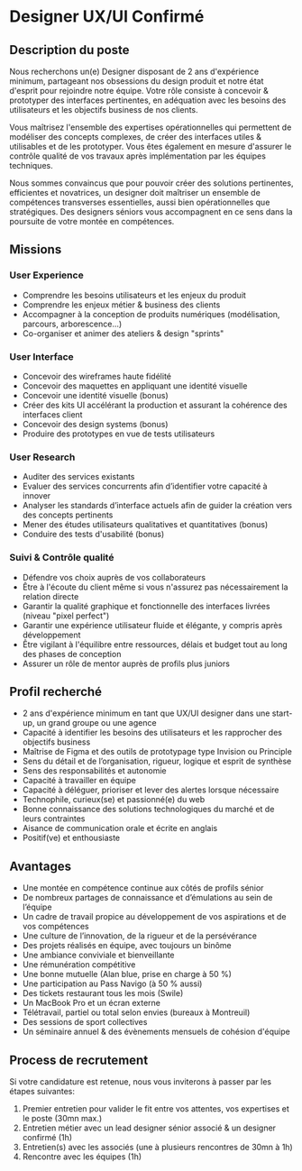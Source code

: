 # Designer UX/UI Confirmé

## Description du poste

Nous recherchons un(e) Designer disposant de 2 ans d'expérience minimum, partageant nos obsessions du design produit et notre état d'esprit pour rejoindre notre équipe. Votre rôle consiste à concevoir & prototyper des interfaces pertinentes, en adéquation avec les besoins des utilisateurs et les objectifs business de nos clients.

Vous maîtrisez l'ensemble des expertises opérationnelles qui permettent de modéliser des concepts complexes, de créer des interfaces utiles & utilisables et de les prototyper. Vous êtes également en mesure d'assurer le contrôle qualité de vos travaux après implémentation par les équipes techniques.

Nous sommes convaincus que pour pouvoir créer des solutions pertinentes, efficientes et novatrices, un designer doit maîtriser un ensemble de compétences transverses essentielles, aussi bien opérationnelles que stratégiques. Des designers séniors vous accompagnent en ce sens dans la poursuite de votre montée en compétences.

## Missions

### User Experience

- Comprendre les besoins utilisateurs et les enjeux du produit
- Comprendre les enjeux métier & business des clients
- Accompagner à la conception de produits numériques (modélisation, parcours, arborescence...)
- Co-organiser et animer des ateliers & design "sprints"

### User Interface

- Concevoir des wireframes haute fidélité
- Concevoir des maquettes en appliquant une identité visuelle
- Concevoir une identité visuelle (bonus)
- Créer des kits UI accélérant la production et assurant la cohérence des interfaces client
- Concevoir des design systems (bonus)
- Produire des prototypes en vue de tests utilisateurs

### User Research

- Auditer des services existants
- Evaluer des services concurrents afin d’identifier votre capacité à innover
- Analyser les standards d’interface actuels afin de guider la création vers des concepts pertinents
- Mener des études utilisateurs qualitatives et quantitatives (bonus)
- Conduire des tests d'usabilité (bonus)

### Suivi & Contrôle qualité

- Défendre vos choix auprès de vos collaborateurs
- Être à l'écoute du client même si vous n'assurez pas nécessairement la relation directe
- Garantir la qualité graphique et fonctionnelle des interfaces livrées (niveau "pixel perfect")
- Garantir une expérience utilisateur fluide et élégante, y compris après développement
- Être vigilant à l'équilibre entre ressources, délais et budget tout au long des phases de conception
- Assurer un rôle de mentor auprès de profils plus juniors

## Profil recherché

- 2 ans d'expérience minimum en tant que UX/UI designer dans une start-up, un grand groupe ou une agence
- Capacité à identifier les besoins des utilisateurs et les rapprocher des objectifs business
- Maîtrise de Figma et des outils de prototypage type Invision ou Principle
- Sens du détail et de l’organisation, rigueur, logique et esprit de synthèse
- Sens des responsabilités et autonomie
- Capacité à travailler en équipe
- Capacité à déléguer, prioriser et lever des alertes lorsque nécessaire
- Technophile, curieux(se) et passionné(e) du web
- Bonne connaissance des solutions technologiques du marché et de leurs contraintes
- Aisance de communication orale et écrite en anglais
- Positif(ve) et enthousiaste

## Avantages

- Une montée en compétence continue aux côtés de profils sénior
- De nombreux partages de connaissance et d’émulations au sein de l’équipe
- Un cadre de travail propice au développement de vos aspirations et de vos compétences
- Une culture de l’innovation, de la rigueur et de la persévérance
- Des projets réalisés en équipe, avec toujours un binôme
- Une ambiance conviviale et bienveillante
- Une rémunération compétitive
- Une bonne mutuelle (Alan blue, prise en charge à 50 %)
- Une participation au Pass Navigo (à 50 % aussi)
- Des tickets restaurant tous les mois (Swile)
- Un MacBook Pro et un écran externe
- Télétravail, partiel ou total selon envies (bureaux à Montreuil)
- Des sessions de sport collectives
- Un séminaire annuel & des évènements mensuels de cohésion d'équipe

## Process de recrutement

Si votre candidature est retenue, nous vous inviterons à passer par les étapes suivantes:

1. Premier entretien pour valider le fit entre vos attentes, vos expertises et le poste (30mn max.)
2. Entretien métier avec un lead designer sénior associé & un designer confirmé (1h)
3. Entretien(s) avec les associés (une à plusieurs rencontres de 30mn à 1h)
4. Rencontre avec les équipes (1h)
